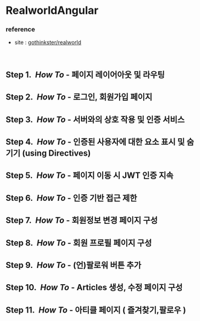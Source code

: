 # RealworldAngular

### reference
* site : [gothinkster/realworld](https://github.com/gothinkster/realworld)
<br/>

## Step 1.&nbsp;&nbsp;*How To* - 페이지 레이어아웃 및 라우팅
## Step 2.&nbsp;&nbsp;*How To* - 로그인, 회원가입 페이지
## Step 3.&nbsp;&nbsp;*How To* - 서버와의 상호 작용 및 인증 서비스
## Step 4.&nbsp;&nbsp;*How To* - 인증된 사용자에 대한 요소 표시 및 숨기기 (using Directives)
## Step 5.&nbsp;&nbsp;*How To* - 페이지 이동 시 JWT 인증 지속
## Step 6.&nbsp;&nbsp;*How To* - 인증 기반 접근 제한
## Step 7.&nbsp;&nbsp;*How To* - 회원정보 변경 페이지 구성
## Step 8.&nbsp;&nbsp;*How To* - 회원 프로필 페이지 구성
## Step 9.&nbsp;&nbsp;*How To* - (언)팔로워 버튼 추가
## Step 10.&nbsp;&nbsp;*How To* - Articles 생성, 수정 페이지 구성
## Step 11.&nbsp;&nbsp;*How To* - 아티클 페이지 ( 즐겨찾기,팔로우 )